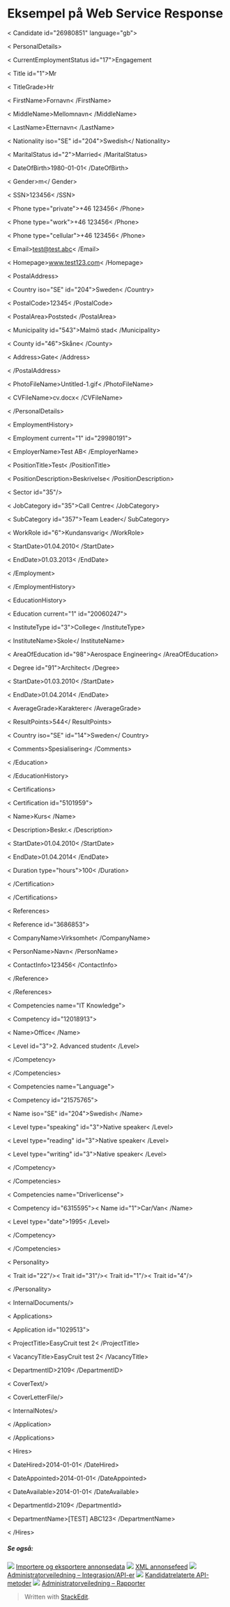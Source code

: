 # Eksempel på Web Service Response

< Candidate id="26980851" language="gb">

< PersonalDetails>

< CurrentEmploymentStatus id="17">Engagement</CurrentEmploymentStatus>

< Title id="1">Mr</Title>

< TitleGrade>Hr</TitleGrade>

< FirstName>Fornavn< /FirstName>

< MiddleName>Mellomnavn< /MiddleName>

< LastName>Etternavn< /LastName>

< Nationality iso="SE" id="204">Swedish</ Nationality>

< MaritalStatus id="2">Married< /MaritalStatus>

< DateOfBirth>1980-01-01< /DateOfBirth>

< Gender>m</ Gender>

< SSN>123456< /SSN>

< Phone type="private">+46 123456< /Phone>

< Phone type="work">+46 123456< /Phone>

< Phone type="cellular">+46 123456< /Phone>

< Email>test@test.abc< /Email>

< Homepage>www.test123.com< /Homepage>

< PostalAddress>

< Country iso="SE" id="204">Sweden< /Country>

< PostalCode>12345< /PostalCode>

< PostalArea>Poststed< /PostalArea>

< Municipality id="543">Malmö stad< /Municipality>

< County id="46">Skåne< /County>

< Address>Gate< /Address>

< /PostalAddress>

< PhotoFileName>Untitled-1.gif< /PhotoFileName>

< CVFileName>cv.docx< /CVFileName>

< /PersonalDetails>

< EmploymentHistory>

< Employment current="1" id="29980191">

< EmployerName>Test AB< /EmployerName>

< PositionTitle>Test< /PositionTitle>

< PositionDescription>Beskrivelse< /PositionDescription>

< Sector id="35"/>

< JobCategory id="35">Call Centre< /JobCategory>

< SubCategory id="357">Team Leader</ SubCategory>

< WorkRole id="6">Kundansvarig< /WorkRole>

< StartDate>01.04.2010< /StartDate>

< EndDate>01.03.2013< /EndDate>

< /Employment>

< /EmploymentHistory>

< EducationHistory>

< Education current="1" id="20060247">

< InstituteType id="3">College< /InstituteType>

< InstituteName>Skole</ InstituteName>

< AreaOfEducation id="98">Aerospace Engineering< /AreaOfEducation>

< Degree id="91">Architect< /Degree>

< StartDate>01.03.2010< /StartDate>

< EndDate>01.04.2014< /EndDate>

< AverageGrade>Karakterer< /AverageGrade>

< ResultPoints>544</ ResultPoints>

< Country iso="SE" id="14">Sweden</ Country>

< Comments>Spesialisering< /Comments>

< /Education>

< /EducationHistory>

< Certifications>

< Certification id="5101959">

< Name>Kurs< /Name>

< Description>Beskr.< /Description>

< StartDate>01.04.2010< /StartDate>

< EndDate>01.04.2014< /EndDate>

< Duration type="hours">100< /Duration>

< /Certification>

< /Certifications>

< References>

< Reference id="3686853">

< CompanyName>Virksomhet< /CompanyName>

< PersonName>Navn< /PersonName>

< ContactInfo>123456< /ContactInfo>

< /Reference>

< /References>
 
< Competencies name="IT Knowledge">

< Competency id="12018913">

< Name>Office< /Name>

< Level id="3">2. Advanced student< /Level>

< /Competency>

< /Competencies>

< Competencies name="Language">

< Competency id="21575765">

< Name iso="SE" id="204">Swedish< /Name>

< Level type="speaking" id="3">Native speaker< /Level>

< Level type="reading" id="3">Native speaker< /Level>

< Level type="writing" id="3">Native speaker< /Level>

< /Competency>

< /Competencies>

< Competencies name="Driverlicense">

< Competency id="6315595">< Name id="1">Car/Van< /Name>

< Level type="date">1995< /Level>

< /Competency>

< /Competencies>

< Personality>

< Trait id="22"/>< Trait id="31"/>< Trait id="1"/>< Trait id="4"/>

< /Personality>

< InternalDocuments/>

< Applications>

< Application id="1029513">

< ProjectTitle>EasyCruit test 2< /ProjectTitle>

< VacancyTitle>EasyCruit test 2< /VacancyTitle>

< DepartmentID>2109< /DepartmentID>

< CoverText/>

< CoverLetterFile/>

< InternalNotes/>

< /Application>

< /Applications>

< Hires>

< DateHired>2014-01-01< /DateHired>

< DateAppointed>2014-01-01< /DateAppointed>

< DateAvailable>2014-01-01< /DateAvailable>

< DepartmentId>2109< /DepartmentId>

< DepartmentName>[TEST] ABC123< /DepartmentName>

< /Hires>

##### Se også:

![](../Resources/Images/icon-document-link.png)  [Importere og eksportere annonsedata](import_and_export_of_vacancy_data.htm)
![](../Resources/Images/icon-document-link.png)  [XML annonsefeed](vacancy_xml_feed.htm)
![](../Resources/Images/icon-document-link.png)  [Administratorveiledning – Integrasjon/API-er](guide_for_administrators_integration_apis.htm)
![](../Resources/Images/icon-document-link.png)  [Kandidatrelaterte API-metoder](candidate_api_methods.htm)
![](../Resources/Images/icon-document-link.png)  [Administratorveiledning – Rapporter](guide_for_administrators_reports.htm)


> Written with [StackEdit](https://stackedit.io/).
<!--stackedit_data:
eyJoaXN0b3J5IjpbLTE0NDk3OTIxNjZdfQ==
-->